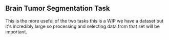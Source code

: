 ## Brain Tumor Segmentation Task

This is the more useful of the two tasks this is a WIP we have a dataset but it's
incredibly large so processing and selecting data from that set will be important.